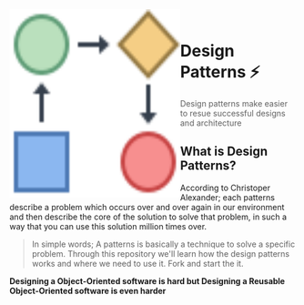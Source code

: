  <img align="left" width="300" height="330" alt="design_pattern_logo" margin="10px" src="https://raw.githubusercontent.com/ahmadbintariq4u/assets/master/design-patterns-in-java/main_logo.svg" />
 <img width="10" / >

# Design Patterns :zap:

> Design patterns make easier to resue successful designs and architecture

## What is Design Patterns?

According to Christoper Alexander; each patterns describe a problem which occurs over and over again in our environment and then describe the core of the solution to solve that problem, in such a way that you can use this solution million times over.
> In simple words; A patterns is basically a technique to solve a specific problem. Through this repository we'll learn how the design patterns works and where we need to use it. Fork and start the it.

**Designing a Object-Oriented software is hard but Designing a Reusable Object-Oriented software is even harder**

